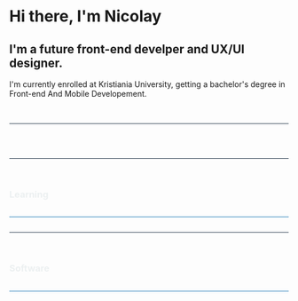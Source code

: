 <h1>Hi there, I'm Nicolay</h1>

<h2>I'm a future front-end develper and UX/UI designer.</h2>

<p>I'm currently enrolled at Kristiania University, getting a bachelor's degree in Front-end And Mobile Developement.</p>

</br>
    
<hr style="background-color: #2c3e50; border-radius: 10px; border: 0;">

</br>


</br>
    
<hr style="background-color: #2c3e50; border-radius: 10px; border: 0;">

</br>

<h3 style="color: #ecf0f1;">Learning</h3><hr style="display: inline-block;border: 0; height: .1px; background-color: 
#2a80b9; width: 100%;">


</br>
    
<hr style="background-color: #2c3e50; border-radius: 10px; border: 0;">

</br>

<h3 style="color: #ecf0f1;">Software</h3><hr style="display: inline-block;border: 0; height: .1px; background-color: 
#2a80b9; width: 100%;">

</br>
